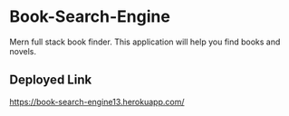 # Book-Search-Engine

Mern full stack book finder. This application will help you find books and novels.

## Deployed Link
https://book-search-engine13.herokuapp.com/




